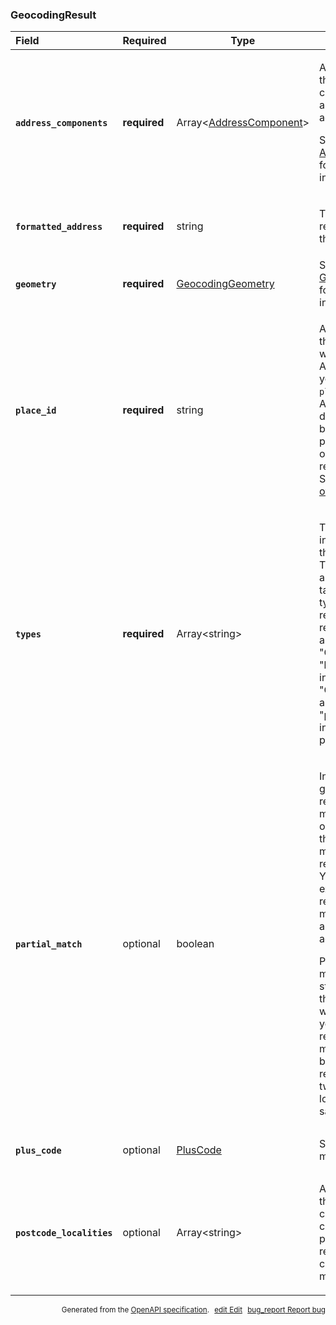 <!--- This is a generated file, do not edit! -->
<!--- [START maps_http_schema_geocodingresult] -->
<h3 class="schema-object" id="GeocodingResult">GeocodingResult</h3>

| Field                                                                                                                          | Required     | Type                                                                  | Description                                                                                                                                                                                                                                                                                                                                                                                                                                                                                                                         |
| :----------------------------------------------------------------------------------------------------------------------------- | ------------ | --------------------------------------------------------------------- | ----------------------------------------------------------------------------------------------------------------------------------------------------------------------------------------------------------------------------------------------------------------------------------------------------------------------------------------------------------------------------------------------------------------------------------------------------------------------------------------------------------------------------------- |
| <h4 id="GeocodingResult-address_components" class="add-link schema-object-property-key"><code>address_components</code></h4>   | **required** | Array&lt;[AddressComponent](#AddressComponent "AddressComponent")&gt; | <div class="ref-property-description"><p>An array containing the separate components applicable to this address.</p><p>See <a href="#AddressComponent">AddressComponent</a> for more information.</div>                                                                                                                                                                                                                                                                                                                             |
| <h4 id="GeocodingResult-formatted_address" class="add-link schema-object-property-key"><code>formatted_address</code></h4>     | **required** | string                                                                | <div class="nonref-property-description"><p>The human-readable address of this location.</p></div>                                                                                                                                                                                                                                                                                                                                                                                                                                  |
| <h4 id="GeocodingResult-geometry" class="add-link schema-object-property-key"><code>geometry</code></h4>                       | **required** | [GeocodingGeometry](#GeocodingGeometry "GeocodingGeometry")           | See [GeocodingGeometry](#GeocodingGeometry "GeocodingGeometry") for more information.                                                                                                                                                                                                                                                                                                                                                                                                                                               |
| <h4 id="GeocodingResult-place_id" class="add-link schema-object-property-key"><code>place_id</code></h4>                       | **required** | string                                                                | <div class="nonref-property-description"><p>A unique identifier that can be used with other Google APIs. For example, you can use the <code>place_id</code> in a Places API request to get details of a local business, such as phone number, opening hours, user reviews, and more. See the <a href="https://developers.google.com/places/place-id">place ID overview</a>.</p></div>                                                                                                                                               |
| <h4 id="GeocodingResult-types" class="add-link schema-object-property-key"><code>types</code></h4>                             | **required** | Array&lt;string&gt;                                                   | <div class="nonref-property-description"><p>The <code>types[]</code> array indicates the type of the returned result. This array contains a set of zero or more tags identifying the type of feature returned in the result. For example, a geocode of "Chicago" returns "locality" which indicates that "Chicago" is a city, and also returns "political" which indicates it is a political entity.</p></div>                                                                                                                      |
| <h4 id="GeocodingResult-partial_match" class="add-link schema-object-property-key"><code>partial_match</code></h4>             | optional     | boolean                                                               | <div class="nonref-property-description"><p>Indicates that the geocoder did not return an exact match for the original request, though it was able to match part of the requested address. You may wish to examine the original request for misspellings and/or an incomplete address.</p><p>Partial matches most often occur for street addresses that do not exist within the locality you pass in the request. Partial matches may also be returned when a request matches two or more locations in the same locality.</p></div> |
| <h4 id="GeocodingResult-plus_code" class="add-link schema-object-property-key"><code>plus_code</code></h4>                     | optional     | [PlusCode](#PlusCode "PlusCode")                                      | See [PlusCode](#PlusCode "PlusCode") for more information.                                                                                                                                                                                                                                                                                                                                                                                                                                                                          |
| <h4 id="GeocodingResult-postcode_localities" class="add-link schema-object-property-key"><code>postcode_localities</code></h4> | optional     | Array&lt;string&gt;                                                   | <div class="nonref-property-description"><p>An array denoting all the localities contained in a postal code. This is only present when the result is a postal code that contains multiple localities.</p></div>                                                                                                                                                                                                                                                                                                                     |

<p style="text-align: right; font-size: smaller;">Generated from the <a class="gc-analytics-event" data-category="GMP" data-label="openapi-github" href="https://github.com/googlemaps/openapi-specification" title="Google Maps Platform OpenAPI Specification" class="external">OpenAPI specification</a>.
<a class="gc-analytics-event" data-category="GMP" data-label="openapi-github-maps-http-schema-geocodingresult" data-action="edit" style="margin-left: 5px;" href="https://github.com/googlemaps/openapi-specification/blob/main/specification/schemas/GeocodingResult.yml" title="Edit on GitHub"><span class="material-icons">edit</span> Edit</a>
<a class="gc-analytics-event" data-category="GMP" data-label="openapi-github-maps-http-schema-geocodingresult" data-action="bug" style="margin-left: 5px;" href="https://github.com/googlemaps/openapi-specification/issues/new?assignees=&labels=type%3A+bug%2C+triage+me&template=bug_report.md&title=[schemas] Bug - GeocodingResult" title="File bug for schemas on GitHub"><span class="material-icons">bug_report</span> Report bug</a>
</p>

<!--- [END maps_http_schema_geocodingresult] -->
